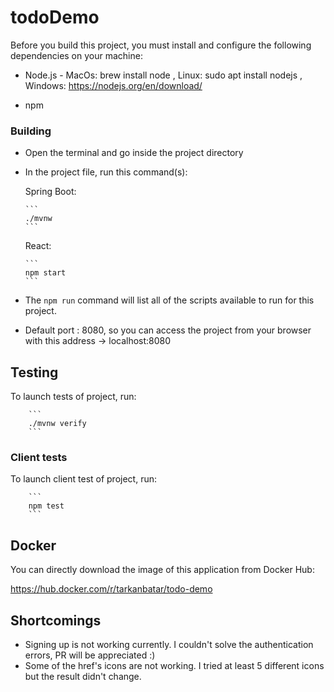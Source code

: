 # todoDemo

Before you build this project, you must install and configure the following dependencies on your machine:

- Node.js - MacOs: brew install node , Linux: sudo apt install nodejs , Windows: https://nodejs.org/en/download/

- npm

### Building

- Open the terminal and go inside the project directory

- In the project file, run this command(s):

  Spring Boot:

      ```
      ./mvnw
      ```

  React:

      ```
      npm start
      ```

- The `npm run` command will list all of the scripts available to run for this project.
- Default port : 8080, so you can access the project from your browser with this address -> localhost:8080

## Testing

To launch tests of project, run:

    	```
    	./mvnw verify
    	```

### Client tests

To launch client test of project, run:

    	```
    	npm test
    	```

## Docker

You can directly download the image of this application from Docker Hub:

https://hub.docker.com/r/tarkanbatar/todo-demo

## Shortcomings

- Signing up is not working currently. I couldn't solve the authentication errors, PR will be appreciated :)
- Some of the href's icons are not working. I tried at least 5 different icons but the result didn't change.
